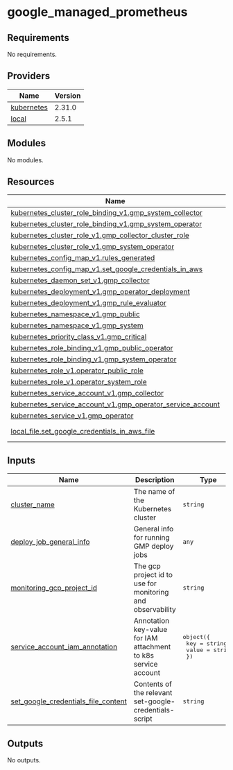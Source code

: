 # google_managed_prometheus

<!-- BEGINNING OF PRE-COMMIT-TERRAFORM DOCS HOOK -->
## Requirements

No requirements.

## Providers

| Name | Version |
|------|---------|
| <a name="provider_kubernetes"></a> [kubernetes](#provider\_kubernetes) | 2.31.0 |
| <a name="provider_local"></a> [local](#provider\_local) | 2.5.1 |

## Modules

No modules.

## Resources

| Name | Type |
|------|------|
| [kubernetes_cluster_role_binding_v1.gmp_system_collector](https://registry.terraform.io/providers/hashicorp/kubernetes/latest/docs/resources/cluster_role_binding_v1) | resource |
| [kubernetes_cluster_role_binding_v1.gmp_system_operator](https://registry.terraform.io/providers/hashicorp/kubernetes/latest/docs/resources/cluster_role_binding_v1) | resource |
| [kubernetes_cluster_role_v1.gmp_collector_cluster_role](https://registry.terraform.io/providers/hashicorp/kubernetes/latest/docs/resources/cluster_role_v1) | resource |
| [kubernetes_cluster_role_v1.gmp_system_operator](https://registry.terraform.io/providers/hashicorp/kubernetes/latest/docs/resources/cluster_role_v1) | resource |
| [kubernetes_config_map_v1.rules_generated](https://registry.terraform.io/providers/hashicorp/kubernetes/latest/docs/resources/config_map_v1) | resource |
| [kubernetes_config_map_v1.set_google_credentials_in_aws](https://registry.terraform.io/providers/hashicorp/kubernetes/latest/docs/resources/config_map_v1) | resource |
| [kubernetes_daemon_set_v1.gmp_collector](https://registry.terraform.io/providers/hashicorp/kubernetes/latest/docs/resources/daemon_set_v1) | resource |
| [kubernetes_deployment_v1.gmp_operator_deployment](https://registry.terraform.io/providers/hashicorp/kubernetes/latest/docs/resources/deployment_v1) | resource |
| [kubernetes_deployment_v1.gmp_rule_evaluator](https://registry.terraform.io/providers/hashicorp/kubernetes/latest/docs/resources/deployment_v1) | resource |
| [kubernetes_namespace_v1.gmp_public](https://registry.terraform.io/providers/hashicorp/kubernetes/latest/docs/resources/namespace_v1) | resource |
| [kubernetes_namespace_v1.gmp_system](https://registry.terraform.io/providers/hashicorp/kubernetes/latest/docs/resources/namespace_v1) | resource |
| [kubernetes_priority_class_v1.gmp_critical](https://registry.terraform.io/providers/hashicorp/kubernetes/latest/docs/resources/priority_class_v1) | resource |
| [kubernetes_role_binding_v1.gmp_public_operator](https://registry.terraform.io/providers/hashicorp/kubernetes/latest/docs/resources/role_binding_v1) | resource |
| [kubernetes_role_binding_v1.gmp_system_operator](https://registry.terraform.io/providers/hashicorp/kubernetes/latest/docs/resources/role_binding_v1) | resource |
| [kubernetes_role_v1.operator_public_role](https://registry.terraform.io/providers/hashicorp/kubernetes/latest/docs/resources/role_v1) | resource |
| [kubernetes_role_v1.operator_system_role](https://registry.terraform.io/providers/hashicorp/kubernetes/latest/docs/resources/role_v1) | resource |
| [kubernetes_service_account_v1.gmp_collector](https://registry.terraform.io/providers/hashicorp/kubernetes/latest/docs/resources/service_account_v1) | resource |
| [kubernetes_service_account_v1.gmp_operator_service_account](https://registry.terraform.io/providers/hashicorp/kubernetes/latest/docs/resources/service_account_v1) | resource |
| [kubernetes_service_v1.gmp_operator](https://registry.terraform.io/providers/hashicorp/kubernetes/latest/docs/resources/service_v1) | resource |
| [local_file.set_google_credentials_in_aws_file](https://registry.terraform.io/providers/hashicorp/local/latest/docs/data-sources/file) | data source |

## Inputs

| Name | Description | Type | Default | Required |
|------|-------------|------|---------|:--------:|
| <a name="input_cluster_name"></a> [cluster\_name](#input\_cluster\_name) | The name of the Kubernetes cluster | `string` | n/a | yes |
| <a name="input_deploy_job_general_info"></a> [deploy\_job\_general\_info](#input\_deploy\_job\_general\_info) | General info for running GMP deploy jobs | `any` | n/a | yes |
| <a name="input_monitoring_gcp_project_id"></a> [monitoring\_gcp\_project\_id](#input\_monitoring\_gcp\_project\_id) | The gcp project id to use for monitoring and observability | `string` | n/a | yes |
| <a name="input_service_account_iam_annotation"></a> [service\_account\_iam\_annotation](#input\_service\_account\_iam\_annotation) | Annotation key-value for IAM attachment to k8s service account | <pre>object({<br>    key   = string<br>    value = string<br>  })</pre> | n/a | yes |
| <a name="input_set_google_credentials_file_content"></a> [set\_google\_credentials\_file\_content](#input\_set\_google\_credentials\_file\_content) | Contents of the relevant set-google-credentials-script | `string` | n/a | yes |

## Outputs

No outputs.
<!-- END OF PRE-COMMIT-TERRAFORM DOCS HOOK -->
